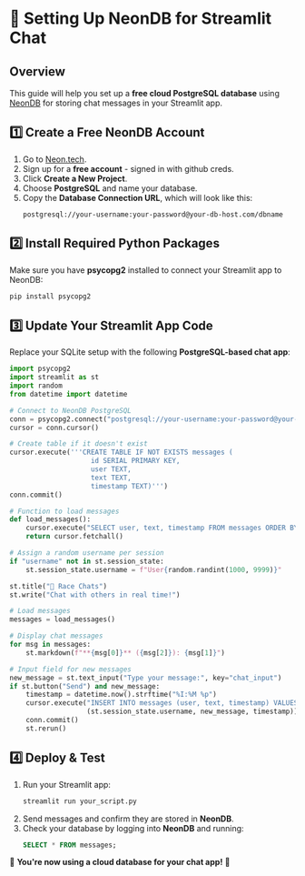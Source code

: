 # 🚀 Setting Up NeonDB for Streamlit Chat

## **Overview**
This guide will help you set up a **free cloud PostgreSQL database** using [NeonDB](https://neon.tech/) for storing chat messages in your Streamlit app.

## **1️⃣ Create a Free NeonDB Account**
1. Go to [Neon.tech](https://neon.tech/).
2. Sign up for a **free account** - signed in with github creds.
3. Click **Create a New Project**.
4. Choose **PostgreSQL** and name your database.
5. Copy the **Database Connection URL**, which will look like this:
   ```
   postgresql://your-username:your-password@your-db-host.com/dbname
   ```

## **2️⃣ Install Required Python Packages**
Make sure you have **psycopg2** installed to connect your Streamlit app to NeonDB:
```bash
pip install psycopg2
```

## **3️⃣ Update Your Streamlit App Code**
Replace your SQLite setup with the following **PostgreSQL-based chat app**:

```python
import psycopg2
import streamlit as st
import random
from datetime import datetime

# Connect to NeonDB PostgreSQL
conn = psycopg2.connect("postgresql://your-username:your-password@your-db-host.com/dbname")
cursor = conn.cursor()

# Create table if it doesn't exist
cursor.execute('''CREATE TABLE IF NOT EXISTS messages (
                    id SERIAL PRIMARY KEY,
                    user TEXT,
                    text TEXT,
                    timestamp TEXT)''')
conn.commit()

# Function to load messages
def load_messages():
    cursor.execute("SELECT user, text, timestamp FROM messages ORDER BY timestamp ASC")
    return cursor.fetchall()

# Assign a random username per session
if "username" not in st.session_state:
    st.session_state.username = f"User{random.randint(1000, 9999)}"

st.title("💬 Race Chats")
st.write("Chat with others in real time!")

# Load messages
messages = load_messages()

# Display chat messages
for msg in messages:
    st.markdown(f"**{msg[0]}** ({msg[2]}): {msg[1]}")

# Input field for new messages
new_message = st.text_input("Type your message:", key="chat_input")
if st.button("Send") and new_message:
    timestamp = datetime.now().strftime("%I:%M %p")
    cursor.execute("INSERT INTO messages (user, text, timestamp) VALUES (%s, %s, %s)",
                   (st.session_state.username, new_message, timestamp))
    conn.commit()
    st.rerun()
```

## **4️⃣ Deploy & Test**
1. Run your Streamlit app:
   ```bash
   streamlit run your_script.py
   ```
2. Send messages and confirm they are stored in **NeonDB**.
3. Check your database by logging into **NeonDB** and running:
   ```sql
   SELECT * FROM messages;
   ```

🎉 **You're now using a cloud database for your chat app!** 🚀

